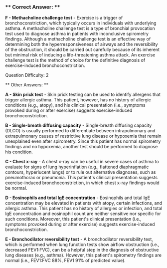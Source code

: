### ** Correct Answer: **

**F - Methacholine challenge test** - Exercise is a trigger of bronchoconstriction, which typically occurs in individuals with underlying asthma. A methacholine challenge test is a type of bronchial provocation test used to diagnose asthma in patients with inconclusive spirometry findings. Although a methacholine challenge test is an effective way of determining both the hyperresponsiveness of airways and the reversibility of the obstruction, it should be carried out carefully because of its inherent but minimal risk of inducing a life-threatening asthma attack. An exercise challenge test is the method of choice for the definitive diagnosis of exercise-induced bronchoconstriction.

Question Difficulty: 2

** Other Answers: **

**A - Skin prick test** - Skin prick testing can be used to identify allergens that trigger allergic asthma. This patient, however, has no history of allergic conditions (e.g., atopy), and his clinical presentation (i.e., symptoms provoked during or after exercise) suggests exercise-induced bronchoconstriction.

**B - Single-breath diffusing capacity** - Single-breath diffusing capacity (DLCO) is usually performed to differentiate between intrapulmonary and extrapulmonary causes of restrictive lung disease or hypoxemia that remain unexplained even after spirometry. Since this patient has normal spirometry findings and no hypoxemia, another test should be performed to diagnose his condition.

**C - Chest x-ray** - A chest x-ray can be useful in severe cases of asthma to evaluate for signs of lung hyperinflation (e.g., flattened diaphragmatic contours, hyperlucent lungs) or to rule out alternative diagnoses, such as pneumothorax or pneumonia. This patient's clinical presentation suggests exercise-induced bronchoconstriction, in which chest x-ray findings would be normal.

**D - Eosinophils and total IgE concentration** - Eosinophils and total IgE concentration may be elevated in patients with atopy, certain infections, and allergic asthma. This patient has no history of allergies or infection, and total IgE concentration and eosinophil count are neither sensitive nor specific for such conditions. Moreover, this patient's clinical presentation (i.e., symptoms provoked during or after exercise) suggests exercise-induced bronchoconstriction.

**E - Bronchodilator reversibility test** - A bronchodilator reversibility test, which is performed when lung function tests show airflow obstruction (i.e., decreased FEV1:FVC), can be a helpful step in the diagnosis of obstructive lung diseases (e.g., asthma). However, this patient's spirometry findings are normal (i.e., FEV1:FVC 88%, FEV1 91% of predicted value).

